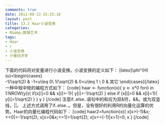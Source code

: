 ```yaml
---
comments: true
date: 2011-09-13 15:25:18
layout: post
title: 13.2 Haar小波变换
categories:
- R&amp;数据艺术
tags:
- Haar
- r
- 小波变换
- 计量经济学
---
```


下面的代码将对变量进行小波变换。小波变换的定义如下：
[latex]\phi^(H)(u)=\begin{cases}  
              -1/\sqrt(2)  & -1<u\leq 0\\
              1/\sqrt(2)   & 0<u\leq 1 \\
              0            & 其它
\end{cases}[/latex]
一种中规中矩的编程方式如下：
[code]
 haar <- function(x){
 y <- x*0
 for(i in 1:NROW(y)){
 if(x[i]<0 && x[i]>-1){
 y[i]=-1/sqrt(2)
 } else if (x[i]>0 && x[i]<1){
 y[i]=1/sqrt(2)
 }
 }
 y
 }
[/code]
注意if..else..语句中的和应为双&符，&&。或为双竖线，||。
上述方式调用了if..else..。但是，没有很好的利用R的向量化运算的优势。Haar的向量化编程代码如下：
[code]
haar2=function(x){
x[x>(-1)&x;<=0]=-1/sqrt(2);
x[x>0&x;<=1]=1/sqrt(2);
x[x<=(-1)|x>1]=0;
x
}
[/code] 
